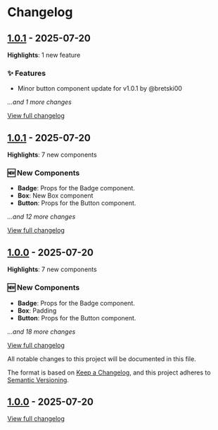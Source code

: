 # Changelog

## [1.0.1](./changelogs/v1.0.1.md) - 2025-07-20

**Highlights**: 1 new feature

### ✨ Features
- Minor button component update for v1.0.1 by @bretski00

*...and 1 more changes*

[View full changelog](./changelogs/v1.0.1.md)


## [1.0.1](./changelogs/v1.0.1.md) - 2025-07-20

**Highlights**: 7 new components

### 🆕 New Components
- **Badge**: Props for the Badge component.
- **Box**: New Box component
- **Button**: Props for the Button component.

*...and 12 more changes*

[View full changelog](./changelogs/v1.0.1.md)


## [1.0.0](./changelogs/v1.0.0.md) - 2025-07-20

**Highlights**: 7 new components

### 🆕 New Components
- **Badge**: Props for the Badge component.
- **Box**: Padding
- **Button**: Props for the Button component.

*...and 18 more changes*

[View full changelog](./changelogs/v1.0.0.md)


All notable changes to this project will be documented in this file.

The format is based on [Keep a Changelog](https://keepachangelog.com/en/1.0.0/),
and this project adheres to [Semantic Versioning](https://semver.org/spec/v2.0.0.html).

## [1.0.0](./changelogs/v1.0.0.md) - 2025-07-20

[View full changelog](./changelogs/v1.0.0.md)

